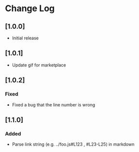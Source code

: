 # Change Log

## [1.0.0]
- Initial release

## [1.0.1]
- Update gif for marketplace

## [1.0.2]
### Fixed
- Fixed a bug that the line number is wrong

## [1.1.0]
### Added
- Parse link string (e.g. ../foo.js#L123 , #L23-L25) in markdown